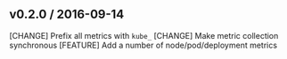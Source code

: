 ## v0.2.0 / 2016-09-14

[CHANGE] Prefix all metrics with `kube_`
[CHANGE] Make metric collection synchronous
[FEATURE] Add a number of node/pod/deployment metrics
